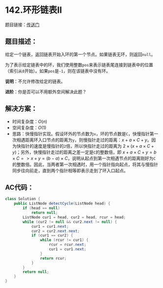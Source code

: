 # 142.环形链表II
题目链接：[传送门](https://leetcode-cn.com/problems/linked-list-cycle-ii/)

## 题目描述：
给定一个链表，返回链表开始入环的第一个节点。如果链表无环，则返回`null`。

为了表示给定链表中的环，我们使用整数`pos`来表示链表尾连接到链表中的位置（索引从`0`开始）。如果`pos`是`-1`，则在该链表中没有环。

**说明**：不允许修改给定的链表。

**进阶**：你是否可以不用额外空间解决此题？

## 解决方案：
- 时间复杂度：$O(n)$
- 空间复杂度：$O(1)$
- 思路：快慢指针实现。假设环外的节点数为`x`，环的节点数是`C`，快慢指针第一次相遇距离环入口节点的距离为`y`，则慢指针走过的距离：$x+a \times C+y$。因为快指针的速度是慢指针的`2`倍，所以快指针走过的距离为 $2 \times (x+a \times C+y)$；另外，快慢指针走过的距离之差一定是`C`的整数倍，即 $x+a \times C+y = b \times C => x+y=(b-a) \times C$，说明从起点到第一次相遇节点的距离刚好为`C`的整数倍。因此，当两者第一次相遇时，用一个指针指向起点，将其与慢指针同步往向前走，直到两个指针相等即表示走到了环入口起点。

## AC代码：
```java
class Solution {
	public ListNode detectCycle(ListNode head) {
		if (head == null)
			return null;
		ListNode cur1 = head, cur2 = head, rcur = head;
		while (cur2 != null && cur2.next != null) {
			cur1 = cur1.next;
			cur2 = cur2.next.next;
			if (cur1 == cur2) {
				while (rcur != cur1) {
					rcur = rcur.next;
					cur1 = cur1.next;
				}
				return rcur;
			}
		}
		return null;
	}
}
```